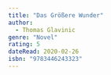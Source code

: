 ```yaml
---
title: "Das Größere Wunder"
author:
  - Thomas Glavinic
genre: "Novel"
rating: 5
dateRead: 2020-02-26
isbn: "9783446243323"
---
```

